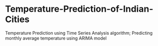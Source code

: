 # Temperature-Prediction-of-Indian-Cities
Temperature Prediction using Time Series Analysis algorithm; Predicting monthly average temperature using ARIMA model
